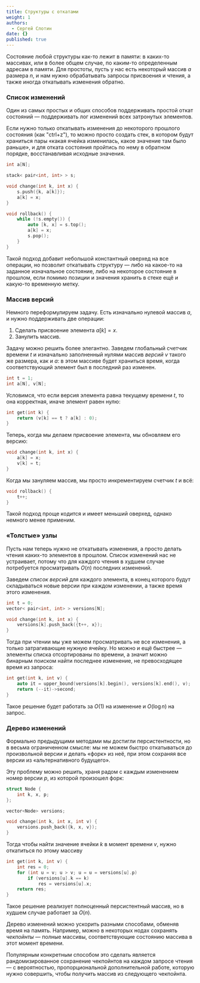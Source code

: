 ```yaml
---
title: Структуры с откатами
weight: 1
authors:
  - Сергей Слотин
date: {}
published: true
---
```


Состояние любой структуры как-то лежит в памяти: в каких-то массивах, или в более общем случае, по каким-то определенным адресам в памяти. Для простоты, пусть у нас есть некоторый массив $a$ размера $n$, и нам нужно обрабатывать запросы присвоения и чтения, а также иногда откатывать изменения обратно.

### Список изменений

Один из самых простых и общих способов поддерживать простой откат состояний — поддерживать лог изменений всех затронутых элементов.

Если нужно только откатывать изменения до некоторого прошлого состояния (как "ctrl+z"), то можно просто создать стек, в котором будут храниться пары «какая ячейка изменилась, какое значение там было раньше», и для отката состояния пройтись по нему в обратном порядке, восстанавливая исходные значения.

```cpp
int a[N];

stack< pair<int, int> > s;

void change(int k, int x) {
    s.push({k, a[k]});
    a[k] = x;
}

void rollback() {
    while (!s.empty()) {
        auto [k, x] = s.top();
        a[k] = x;
        s.pop();
    }
}
```

Такой подход добавит небольшой константный оверхед на все операции, но позволит откатывать структуру — либо на какое-то на заданное изначальное состояние, либо на некоторое состояние в прошлом, если помимо позиции и значения хранить в стеке ещё и какую-то временную метку.

### Массив версий

Немного переформулируем задачу. Есть изначально нулевой массив $a$, и нужно поддерживать две операции: 

1. Сделать присвоение элемента $a[k] = x$.
2. Занулить массив.

Задачу можно решить более элегантно. Заведем глобальный счетчик времени $t$ и изначально заполненный нулями массив *версий* $v$ такого же размера, как и $a$: в этом массиве будет храниться время, когда соответствующий элемент был в последний раз изменен.

```cpp
int t = 1;
int a[N], v[N];
```

Условимся, что если версия элемента равна текущему времени $t$, то она корректная, иначе элемент равен нулю:

```cpp
int get(int k) {
    return (v[k] == t ? a[k] : 0);
}
```

Теперь, когда мы делаем присвоение элемента, мы обновляем его версию:

```cpp
void change(int k, int x) {
    a[k] = x;
    v[k] = t;
}
```

Когда мы зануляем массив, мы просто инкрементируем счетчик $t$ и всё:

```cpp
void rollback() {
    t++;
} 
```

Такой подход проще кодится и имеет меньший оверхед, однако немного менее применим.

### «Толстые» узлы

Пусть нам теперь нужно не откатывать изменения, а просто делать чтения каких-то элементов в прошлом. Список изменений нас не устраивает, потому что для каждого чтения в худшем случае потребуется просматривать $O(n)$ последних изменений.

Заведем *список версий* для каждого элемента, в конец которого будут складываться новые версии при каждом изменении, а также время этого изменения.

```cpp
int t = 0;
vector< pair<int, int> > versions[N];

void change(int k, int x) {
    versions[k].push_back({t++, x});
}
```

Тогда при чтении мы уже можем просматривать не все изменения, а только затрагивающие нужную ячейку. Но можно и ещё быстрее — элементы списка отсортированы по времени, а значит можно бинарным поиском найти последнее изменение, не превосходящее время из запроса:

```cpp
int get(int k, int v) {
    auto it = upper_bound(versions[k].begin(), versions[k].end(), v);
    return (--it)->second;
}
```

Такое решение будет работать за $O(1)$ на изменение и $O(\log n)$ на запрос.

### Дерево изменений

Формально предыдущими методами мы достигли персистентности, но в весьма ограниченном смысле: мы не можем быстро откатываться до произвольной версии и делать «форк» из неё, при этом сохраняя все версии из «альтернативного будущего».

Эту проблему можно решить, храня радом с каждым изменением номер версии $p$, из которой произошел форк:

```cpp
struct Node {
    int k, x, p;
};

vector<Node> versions;

void change(int k, int x, int v) {
    versions.push_back({k, x, v});
}
```

Тогда чтобы найти значение ячейки $k$ в момент времени $v$, нужно откатиться по этому массиву

```cpp
int get(int k, int v) {
    int res = 0;
    for (int u = v; u > v; u = u = versions[u].p)
        if (versions[u].k == k)
            res = versions[u].x;
    return res;
}
```

Такое решение реализует полноценный персистентный массив, но в худшем случае работает за $O(n)$.

Дерево изменений можно ускорить разными способами, обменяв время на память. Например, можно в некоторых нодах сохранять *чекпойнты* — полные массивы, соответствующие состоянию массива в этот момент времени.

Популярным конкретным способом это сделать является рандомизированное сохранение чекпойнтов на каждом запросе чтения — с вероятностью, пропорциональной дополнительной работе, которую нужно совершить, чтобы получить массив из следующего чекпойнта.

